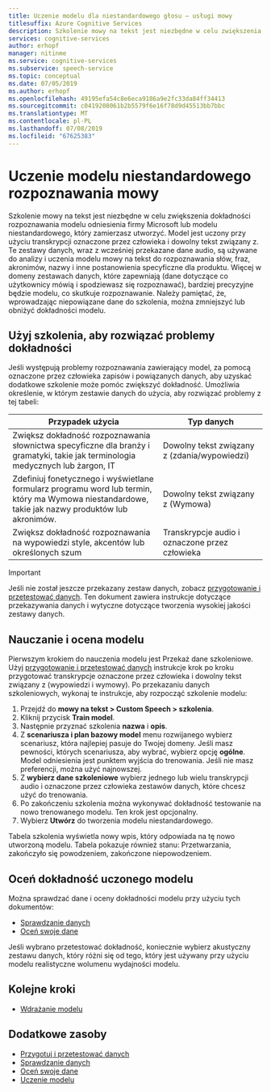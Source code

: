 ```yaml
---
title: Uczenie modelu dla niestandardowego głosu — usługi mowy
titlesuffix: Azure Cognitive Services
description: Szkolenie mowy na tekst jest niezbędne w celu zwiększenia dokładności rozpoznawania modelu odniesienia firmy Microsoft lub modelu niestandardowego, który zamierzasz utworzyć. Model jest uczony przy użyciu transkrypcji oznaczone przez człowieka i dowolny tekst związany z. Te zestawy danych, wraz z wcześniej przekazane dane audio, są używane do analizy i uczenia modelu mowy na tekst do rozpoznawania słów, fraz, akronimów, nazwy i inne postanowienia specyficzne dla produktu.
services: cognitive-services
author: erhopf
manager: nitinme
ms.service: cognitive-services
ms.subservice: speech-service
ms.topic: conceptual
ms.date: 07/05/2019
ms.author: erhopf
ms.openlocfilehash: 49195efa54c8e6eca9186a9e2fc33da84ff34413
ms.sourcegitcommit: c0419208061b2b5579f6e16f78d9d45513bb7bbc
ms.translationtype: MT
ms.contentlocale: pl-PL
ms.lasthandoff: 07/08/2019
ms.locfileid: "67625383"
---
```

# <a name="train-a-model-for-custom-speech"></a>Uczenie modelu niestandardowego rozpoznawania mowy

Szkolenie mowy na tekst jest niezbędne w celu zwiększenia dokładności rozpoznawania modelu odniesienia firmy Microsoft lub modelu niestandardowego, który zamierzasz utworzyć. Model jest uczony przy użyciu transkrypcji oznaczone przez człowieka i dowolny tekst związany z. Te zestawy danych, wraz z wcześniej przekazane dane audio, są używane do analizy i uczenia modelu mowy na tekst do rozpoznawania słów, fraz, akronimów, nazwy i inne postanowienia specyficzne dla produktu. Więcej w domeny zestawach danych, które zapewniają (dane dotyczące co użytkownicy mówią i spodziewasz się rozpoznawać), bardziej precyzyjne będzie modelu, co skutkuje rozpoznawanie. Należy pamiętać, że, wprowadzając niepowiązane dane do szkolenia, można zmniejszyć lub obniżyć dokładności modelu.

## <a name="use-training-to-resolve-accuracy-issues"></a>Użyj szkolenia, aby rozwiązać problemy dokładności

Jeśli występują problemy rozpoznawania zawierający model, za pomocą oznaczone przez człowieka zapisów i powiązanych danych, aby uzyskać dodatkowe szkolenie może pomóc zwiększyć dokładność. Umożliwia określenie, w którym zestawie danych do użycia, aby rozwiązać problemy z tej tabeli:

| Przypadek użycia | Typ danych |
|----------|-----------|
| Zwiększ dokładność rozpoznawania słownictwa specyficzne dla branży i gramatyki, takie jak terminologia medycznych lub żargon, IT | Dowolny tekst związany z (zdania/wypowiedzi) |
| Zdefiniuj fonetycznego i wyświetlane formularz programu word lub termin, który ma Wymowa niestandardowe, takie jak nazwy produktów lub akronimów. | Dowolny tekst związany z (Wymowa) |
| Zwiększ dokładność rozpoznawania na wypowiedzi style, akcentów lub określonych szum | Transkrypcje audio i oznaczone przez człowieka |
> [!IMPORTANT]
> Jeśli nie został jeszcze przekazany zestaw danych, zobacz [przygotowanie i przetestować danych](how-to-custom-speech-test-data.md). Ten dokument zawiera instrukcje dotyczące przekazywania danych i wytyczne dotyczące tworzenia wysokiej jakości zestawy danych.

## <a name="train-and-evaluate-a-model"></a>Nauczanie i ocena modelu

Pierwszym krokiem do nauczenia modelu jest Przekaż dane szkoleniowe. Użyj [przygotowanie i przetestować danych](how-to-custom-speech-test-data.md) instrukcje krok po kroku przygotować transkrypcje oznaczone przez człowieka i dowolny tekst związany z (wypowiedzi i wymowy). Po przekazaniu danych szkoleniowych, wykonaj te instrukcje, aby rozpocząć szkolenie modelu:

1. Przejdź do **mowy na tekst > Custom Speech > szkolenia**.
2. Kliknij przycisk **Train model**.
3. Następnie przyznać szkolenia **nazwa** i **opis**.
4. Z **scenariusza i plan bazowy model** menu rozwijanego wybierz scenariusz, która najlepiej pasuje do Twojej domeny. Jeśli masz pewności, których scenariusza, aby wybrać, wybierz opcję **ogólne**. Model odniesienia jest punktem wyjścia do trenowania. Jeśli nie masz preferencji, można użyć najnowszej.
5. Z **wybierz dane szkoleniowe** wybierz jednego lub wielu transkrypcji audio i oznaczone przez człowieka zestawów danych, które chcesz użyć do trenowania.
6. Po zakończeniu szkolenia można wykonywać dokładność testowanie na nowo trenowanego modelu. Ten krok jest opcjonalny.
7. Wybierz **Utwórz** do tworzenia modelu niestandardowego.

Tabela szkolenia wyświetla nowy wpis, który odpowiada na tę nowo utworzoną modelu. Tabela pokazuje również stanu:  Przetwarzania, zakończyło się powodzeniem, zakończone niepowodzeniem.

## <a name="evaluate-the-accuracy-of-a-trained-model"></a>Oceń dokładność uczonego modelu

Można sprawdzać dane i oceny dokładności modelu przy użyciu tych dokumentów:

* [Sprawdzanie danych](how-to-custom-speech-inspect-data.md)
* [Oceń swoje dane](how-to-custom-speech-evaluate-data.md)


Jeśli wybrano przetestować dokładność, koniecznie wybierz akustyczny zestawu danych, który różni się od tego, który jest używany przy użyciu modelu realistyczne wolumenu wydajności modelu.

## <a name="next-steps"></a>Kolejne kroki

* [Wdrażanie modelu](how-to-custom-speech-deploy-model.md)

## <a name="additional-resources"></a>Dodatkowe zasoby

* [Przygotuj i przetestować danych](how-to-custom-speech-test-data.md)
* [Sprawdzanie danych](how-to-custom-speech-inspect-data.md)
* [Oceń swoje dane](how-to-custom-speech-evaluate-data.md)
* [Uczenie modelu](how-to-custom-speech-train-model.md)
